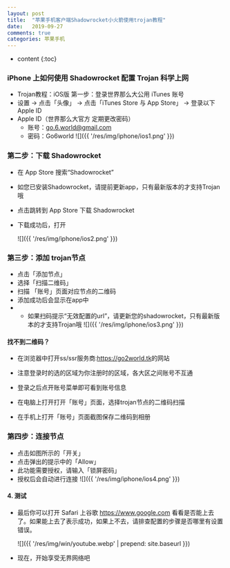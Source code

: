 ```yaml
---
layout: post
title:  "苹果手机客户端Shadowrocket小火箭使用trojan教程"
date:   2019-09-27
comments: true
categories: 苹果手机
---
```


* content
{:toc}

### iPhone 上如何使用 Shadowrocket 配置 Trojan 科学上网
* Trojan教程：iOS版
  第一步：登录世界那么大公用 iTunes 账号
* 设置 → 点击「头像」 → 点击「iTunes Store 与 App Store」 → 登录以下Apple ID
* Apple ID（世界那么大官方 定期更改密码）
    * 账号：go.6.world@gmail.com
    * 密码：Go6world
       ![]({{ '/res/img/iphone/ios1.png' }})

### 第二步：下载 Shadowrocket
* 在 App Store 搜索“Shadowrocket”
* 如您已安装Shadowrocket，请提前更新app，只有最新版本的才支持Trojan哦
* 点击跳转到 App Store 下载 Shadowrocket
* 下载成功后，打开

    ![]({{ '/res/img/iphone/ios2.png' }})
 
 ### 第三步：添加 trojan节点
* 点击「添加节点」
* 选择「扫描二维码」
* 扫描 「账号」页面对应节点的二维码
* 添加成功后会显示在app中
* * 如果扫码提示“无效配置的url”，请更新您的shadowrocket，只有最新版本的才支持Trojan哦
     ![]({{ '/res/img/iphone/ios3.png' }})
     
#### 找不到二维码？
 * 在浏览器中打开ss/ssr服务商:<a class="downbtn" href="https://us04.go2world.tk" target="_blank" rel="noopener">https://go2world.tk</a>的网站
 * 注意登录时的选的区域为你注册时的区域，各大区之间账号不互通
 * 登录之后点开账号菜单即可看到账号信息
 * 在电脑上打开打开「账号」页面，选择trojan节点的二维码扫描

 * 在手机上打开「账号」页面截图保存二维码到相册


### 第四步：连接节点
* 点击如图所示的「开关」
* 点击弹出的提示中的「Allow」
* 此功能需要授权，请输入「锁屏密码」
* 授权后会自动进行连接
 ![]({{ '/res/img/iphone/ios4.png' }})

#### 4. 测试
* 最后你可以打开 Safari 上谷歌 https://www.google.com 看看是否能上去了。如果能上去了表示成功，如果上不去，请排查配置的步骤是否哪里有设置错误。

    ![]({{ '/res/img/win/youtube.webp' | prepend: site.baseurl  }})
    
    
* 现在，开始享受无界网络吧
